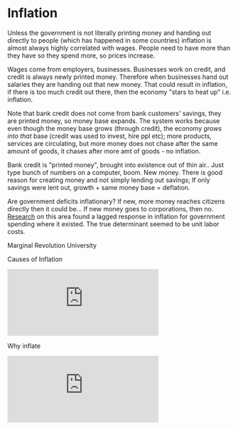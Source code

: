 # Inflation

Unless the government is not literally printing money and handing out
directly to people (which has happened in some countries) inflation is
almost always highly correlated with wages. People need to have more
than they have so they spend more, so prices increase.

Wages come from employers, businesses. Businesses work on credit, and
credit is always newly printed money. Therefore when businesses hand
out salaries they are handing out that new money. That could result in
inflation, if there is too much credit out there, then the economy
"stars to heat up" i.e. inflation.

Note that bank credit does not come from bank customers' savings, they
are printed money, so money base expands. The system works because
even though the money base grows (through credit), the economy *grows
into that* base (credit was used to invest, hire ppl etc); more
products, services are circulating, but more money does not chase
after the same amount of goods, it chases after more amt of goods - no
inflation.

Bank credit is "printed money", brought into existence out of thin
air.. Just type bunch of numbers on a computer, boom. New money. There
is good reason for creating money and not simply lending out savings;
If only savings were lent out, growth + same money base = deflation.

Are government deficits inflationary? If new, more money reaches
citizens directly then it could be... If new money goes to
corporations, then no. [Research](https://anpec.org.br/revista/vol12/vol12n2p215_237.pdf)
on this area found a lagged response in inflation for government spending
where it existed. The true determinant seemed to be unit labor costs.

Marginal Revolution University

Causes of Inflation

<iframe width="340" src="https://www.youtube.com/embed/gi7jx5IJtik" title="YouTube video player" frameborder="0" allow="accelerometer; autoplay; clipboard-write; encrypted-media; gyroscope; picture-in-picture" allowfullscreen></iframe>

Why inflate

<iframe width="340" src="https://www.youtube.com/embed/E6A_WpUY2LI" title="YouTube video player" frameborder="0" allow="accelerometer; autoplay; clipboard-write; encrypted-media; gyroscope; picture-in-picture" allowfullscreen></iframe>


